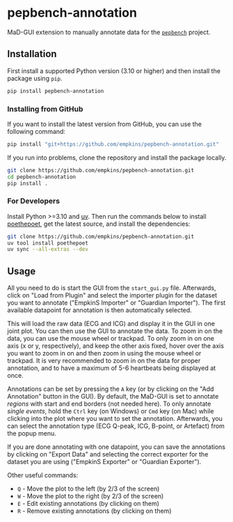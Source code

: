 # pepbench-annotation

MaD-GUI extension to manually annotate data for the [`pepbench`](https://github.com/empkins/pepbench) project.

## Installation

First install a supported Python version (3.10 or higher) and then install the package using `pip`.

```bash
pip install pepbench-annotation
```

### Installing from GitHub

If you want to install the latest version from GitHub, you can use the following command:

```bash
pip install "git+https://github.com/empkins/pepbench-annotation.git"
```

If you run into problems, clone the repository and install the package locally.

```bash
git clone https://github.com/empkins/pepbench-annotation.git
cd pepbench-annotation
pip install .
```


### For Developers
Install Python >=3.10 and [uv](https://docs.astral.sh/uv/getting-started/installation/).
Then run the commands below to install [poethepoet](https://poethepoet.natn.io), get the latest source,
and install the dependencies:

```bash
git clone https://github.com/empkins/pepbench-annotation.git
uv tool install poethepoet
uv sync --all-extras --dev
```

## Usage

All you need to do is start the GUI from the `start_gui.py` file. Afterwards, click on "Load from Plugin" and select the 
importer plugin for the dataset you want to annotate ("EmpkinS Importer" or "Guardian Importer"). The first available 
datapoint for annotation is then automatically selected. 

This will load the raw data (ECG and ICG) and display it in the GUI in one joint plot. You can then use the GUI to 
annotate the data. To zoom in on the data, you can use the mouse wheel or trackpad. To only zoom in on one axis
(x or y, respectively), and keep the other axis fixed, hover over the axis you want to zoom in on and then zoom in 
using the mouse wheel or trackpad. It is very recommended to zoom in on the data for proper annotation, and to have a 
maximum of 5-6 heartbeats being displayed at once.

Annotations can be set by pressing the `A` key (or by clicking on the "Add Annotation" button in the GUI). By default,
the MaD-GUI is set to annotate *regions* with start and end borders (not needed here). To only annotate *single events*,
hold the `Ctrl` key (on Windows) or `Cmd` key (on Mac) while clicking into the plot where you want to set the 
annotation. Afterwards, you can select the annotation type (ECG Q-peak, ICG, B-point, or Artefact) from the popup menu.

If you are done annotating with one datapoint, you can save the annotations by clicking on "Export Data" and 
selecting the correct exporter for the dataset you are using ("EmpkinS Exporter" or "Guardian Exporter").

Other useful commands:
* `Q` - Move the plot to the left (by 2/3 of the screen)
* `W` - Move the plot to the right (by 2/3 of the screen)
* `E` - Edit existing annotations (by clicking on them)
* `R` - Remove existing annotations (by clicking on them)
